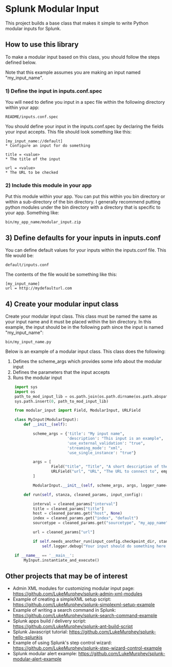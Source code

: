 # Splunk Modular Input
This project builds a base class that makes it simple to write Python modular inputs for Splunk.

## How to use this library

To make a modular input based on this class, you should follow the steps defined below.

Note that this example assumes you are making an input named "my_input_name".

### 1) Define the input in inputs.conf.spec

You will need to define you input in a spec file within the following directory within your app:

    README/inputs.conf.spec

You should define your input in the inputs.conf.spec by declaring the fields your input accepts.
This file should look something like this:

    [my_input_name://default]
    * Configure an input for do something

    title = <value>
    * The title of the input

    url = <value>
    * The URL to be checked

### 2) Include this module in your app

Put this module within your app. You can put this within you bin directory or within a
sub-directory of the bin directory. I generally recommend putting python modules under the bin
directory with a directory that is specific to your app. Something like:

    bin/my_app_name/modular_input.zip

## 3) Define defaults for your inputs in inputs.conf

You can define default values for your inputs within the inputs.conf file. This file would be:

    default/inputs.conf

The contents of the file would be something like this:

    [my_input_name]
    url = http://mydefaulturl.com


## 4) Create your modular input class

Create your modular input class. This class must be named the same as your input name and it must
be placed within the bin directory. In this example, the input should be in the following path
since the input is named "my_input_name":

    bin/my_input_name.py

Below is an example of a modular input class. This class does the following:

 1. Defines the scheme_args which provides some info about the modular input
 2. Defines the parameters that the input accepts
 3. Runs the modular input

```python
    import sys
    import os
    path_to_mod_input_lib = os.path.join(os.path.dirname(os.path.abspath(__file__)), 'modular_input.zip')
    sys.path.insert(0, path_to_mod_input_lib)

    from modular_input import Field, ModularInput, URLField

    class MyInput(ModularInput):
        def __init__(self):

            scheme_args = {'title': "My input name",
                           'description': "This input is an example",
                           'use_external_validation': "true",
                           'streaming_mode': "xml",
                           'use_single_instance': "true"}

            args = [
                    Field("title", "Title", "A short description of the input", empty_allowed=False),
                    URLField("url", "URL", "The URL to connect to", empty_allowed=False)
            ]

            ModularInput.__init__(self, scheme_args, args, logger_name='my_input_modular_input')

        def run(self, stanza, cleaned_params, input_config):

            interval = cleaned_params["interval"]
            title = cleaned_params["title"]
            host = cleaned_params.get("host", None)
            index = cleaned_params.get("index", "default")
            sourcetype = cleaned_params.get("sourcetype", "my_app_name")

            url = cleaned_params["url"]

            if self.needs_another_run(input_config.checkpoint_dir, stanza, interval):
                self.logger.debug("Your input should do something here, stanza=%s", stanza)

    if __name__ == '__main__':
        MyInput.instantiate_and_execute()
```

## Other projects that may be of interest

 * Admin XML modules for customizing modular input page: https://github.com/LukeMurphey/splunk-admin-xml-modules
 * Example of creating a simpleXML setup script: https://github.com/LukeMurphey/splunk-simplexml-setup-example
 * Example of writing a search command in Splunk: https://github.com/LukeMurphey/splunk-search-command-example
 * Splunk apps build / delivery script: https://github.com/LukeMurphey/splunk-ant-build-script
 * Splunk Javascript tutorial: https://github.com/LukeMurphey/splunk-hello-splunkjs
 * Example of using Splunk's step control wizard: https://github.com/LukeMurphey/splunk-step-wizard-control-example
 * Splunk modular alert example: https://github.com/LukeMurphey/splunk-modular-alert-example
